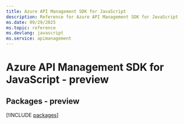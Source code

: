 ```yaml
---
title: Azure API Management SDK for JavaScript
description: Reference for Azure API Management SDK for JavaScript
ms.date: 09/29/2025
ms.topic: reference
ms.devlang: javascript
ms.service: apimanagement
---
```

# Azure API Management SDK for JavaScript - preview
## Packages - preview
[!INCLUDE [packages](api-management-index.md)]